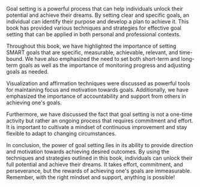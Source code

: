
Goal setting is a powerful process that can help individuals unlock their potential and achieve their dreams. By setting clear and specific goals, an individual can identify their purpose and develop a plan to achieve it. This book has provided various techniques and strategies for effective goal setting that can be applied in both personal and professional contexts.

Throughout this book, we have highlighted the importance of setting SMART goals that are specific, measurable, achievable, relevant, and time-bound. We have also emphasized the need to set both short-term and long-term goals as well as the importance of monitoring progress and adjusting goals as needed.

Visualization and affirmation techniques were discussed as powerful tools for maintaining focus and motivation towards goals. Additionally, we have emphasized the importance of accountability and support from others in achieving one's goals.

Furthermore, we have discussed the fact that goal setting is not a one-time activity but rather an ongoing process that requires commitment and effort. It is important to cultivate a mindset of continuous improvement and stay flexible to adapt to changing circumstances.

In conclusion, the power of goal setting lies in its ability to provide direction and motivation towards achieving desired outcomes. By using the techniques and strategies outlined in this book, individuals can unlock their full potential and achieve their dreams. It takes effort, commitment, and perseverance, but the rewards of achieving one's goals are immeasurable. Remember, with the right mindset and support, anything is possible!

